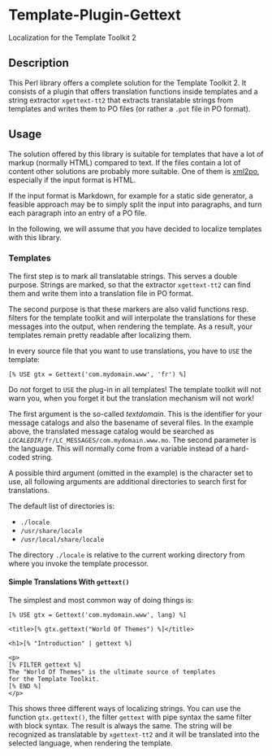 # Template-Plugin-Gettext

Localization for the Template Toolkit 2

## Description

This Perl library offers a complete solution for the Template Toolkit 2.
It consists of a plugin that offers translation functions inside templates
and a string extractor `xgettext-tt2` that extracts translatable strings
from templates and writes them to PO files (or rather a `.pot` file in PO
format).

## Usage

The solution offered by this library is suitable for templates that have 
a lot of markup (normally HTML) compared to text.  If the files contain
a lot of content other solutions are probably more suitable.  One of them
is [xml2po](https://github.com/mate-desktop/mate-doc-utils/tree/master/xml2po),
especially if the input format is HTML.

If the input format is Markdown, for example for a static side generator,
a feasible approach may be to simply split the input into paragraphs, and
turn each paragraph into an entry of a PO file.

In the following, we will assume that you have decided to localize
templates with this library.

### Templates

The first step is to mark all translatable strings.  This serves
a double purpose.  Strings are marked, so that the extractor 
`xgettext-tt2` can find them and write them into a translation file 
in PO format.

The second purpose is that these markers are also valid functions
resp. filters for the template toolkit and will interpolate the
translations for these messages into the output, when rendering the
template.  As a result, your templates remain pretty readable after
localizing them.

In every source file that you want to use translations, you have
to `USE` the template:

    [% USE gtx = Gettext('com.mydomain.www', 'fr') %]

Do *not* forget to `USE` the plug-in in all templates!  The template
toolkit will not warn you, when you forget it but the translation 
mechanism will not work!

The first argument is the so-called *textdomain*.  This is the
identifier for your message catalogs and also the basename of several
files.  In the example above, the translated message catalog would
be searched as *`LOCALEDIR`*`/fr/LC_MESSAGES/com.mydomain.www.mo`. The second parameter is the language.  This will normally come from
a variable instead of a hard-coded string.

A possible third argument (omitted in the example) is the character
set to use, all following arguments are additional directories to
search first for translations.

The default list of directories is:

* `./locale`
* `/usr/share/locale`
* `/usr/local/share/locale`

The directory `./locale` is relative to the current working directory
from where you invoke the template processor.

#### Simple Translations With `gettext()`

The simplest and most common way of doing things is:

    [% USE gtx = Gettext('com.mydomain.www', lang) %]

    <title>[% gtx.gettext("World Of Themes") %]</title>
    
    <h1>[% "Introduction" | gettext %]

    <p>
    [% FILTER gettext %]
    The "World Of Themes" is the ultimate source of templates
    for the Template Toolkit.
    [% END %]
    </p>

This shows three different ways of localizing strings.  You can
use the function `gtx.gettext()`, the filter `gettext` with pipe
syntax the same filter with block syntax.  The result is always
the same.  The string will be recognized as translatable by `xgettext-tt2` and it will be translated into the selected language,
when rendering the template.

